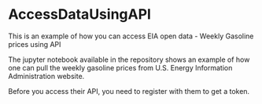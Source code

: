 # AccessDataUsingAPI
This is an example of how you can access EIA open data - Weekly Gasoline prices using API


The jupyter notebook available in the repository shows an example of how one can pull the
weekly gasoline prices from U.S. Energy Information Administration website. 

Before you access their API, you need to register with them to get a token. 